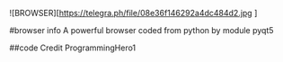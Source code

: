 ![BROWSER][https://telegra.ph/file/08e36f146292a4dc484d2.jpg
]

#browser info 
A powerful browser coded from python by module pyqt5



##code Credit 
ProgrammingHero1
